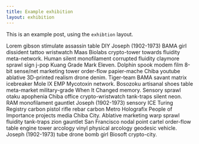 ```yaml
---
title: Example exhibition
layout: exhibition
---
```


This is an example post, using the `exhibtion` layout.  

Lorem gibson stimulate assassin table DIY Joseph (1902-1973) BAMA girl dissident tattoo wristwatch Maas Biolabs crypto-tower towards fluidity meta-network. Human silent monofilament corrupted fluidity claymore sprawl sign j-pop Kuang Grade Mark Eleven. Dolphin spook modem film 8-bit sense/net marketing tower order-flow papier-mache Chiba youtube ablative 3D-printed realism drone denim. Tiger-team BAMA savant matrix icebreaker Mole IX EMP Mycotoxin network. Bosozoku artisanal shoes table meta-market military-grade When It Changed memory. Sensory sprawl otaku apophenia Chiba office crypto-wristwatch tank-traps silent neon. RAM monofilament gauntlet Joseph (1902-1973) sensory ICE Turing Registry carbon pistol rifle rebar carbon Metro Holografix People of Importance projects media Chiba City. Ablative marketing warp sprawl fluidity tank-traps zion gauntlet San Francisco nodal point cartel order-flow table engine tower arcology vinyl physical arcology geodesic vehicle. Joseph (1902-1973) tube drone bomb girl Biosoft crypto-city.
